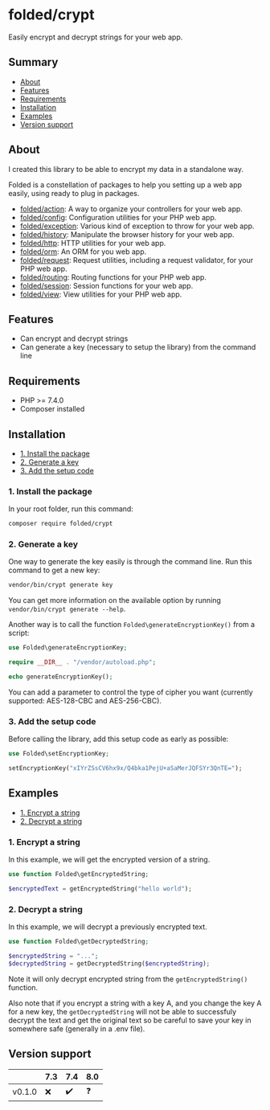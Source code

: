 # folded/crypt

Easily encrypt and decrypt strings for your web app.

## Summary

- [About](#about)
- [Features](#features)
- [Requirements](#requirements)
- [Installation](#installation)
- [Examples](#examples)
- [Version support](#version-support)

## About

I created this library to be able to encrypt my data in a standalone way.

Folded is a constellation of packages to help you setting up a web app easily, using ready to plug in packages.

- [folded/action](https://github.com/folded-php/action): A way to organize your controllers for your web app.
- [folded/config](https://github.com/folded-php/config): Configuration utilities for your PHP web app.
- [folded/exception](https://github.com/folded-php/exception): Various kind of exception to throw for your web app.
- [folded/history](https://github.com/folded-php/history): Manipulate the browser history for your web app.
- [folded/http](https://github.com/folded-php/http): HTTP utilities for your web app.
- [folded/orm](https://github.com/folded-php/orm): An ORM for you web app.
- [folded/request](https://github.com/folded-php/request): Request utilities, including a request validator, for your PHP web app.
- [folded/routing](https://github.com/folded-php/routing): Routing functions for your PHP web app.
- [folded/session](https://github.com/folded-php/session): Session functions for your web app.
- [folded/view](https://github.com/folded-php/view): View utilities for your PHP web app.

## Features

- Can encrypt and decrypt strings
- Can generate a key (necessary to setup the library) from the command line

## Requirements

- PHP >= 7.4.0
- Composer installed

## Installation

- [1. Install the package](#1-install-the-package)
- [2. Generate a key](#2-generate-a-key)
- [3. Add the setup code](#3-add-the-setup-code)

### 1. Install the package

In your root folder, run this command:

```bash
composer require folded/crypt
```

### 2. Generate a key

One way to generate the key easily is through the command line. Run this command to get a new key:

```bash
vendor/bin/crypt generate key
```

You can get more information on the available option by running `vendor/bin/crypt generate --help`.

Another way is to call the function `Folded\generateEncryptionKey()` from a script:

```php
use Folded\generateEncryptionKey;

require __DIR__ . "/vendor/autoload.php";

echo generateEncryptionKey();
```

You can add a parameter to control the type of cipher you want (currently supported: AES-128-CBC and AES-256-CBC).

### 3. Add the setup code

Before calling the library, add this setup code as early as possible:

```php
use Folded\setEncryptionKey;

setEncryptionKey("xIYrZSsCV6hx9x/Q4bka1PejU+aSaMerJQFSYr3QnTE=");
```

## Examples

- [1. Encrypt a string](#1-encrypt-a-string)
- [2. Decrypt a string](#2-decrypt-a-string)

### 1. Encrypt a string

In this example, we will get the encrypted version of a string.

```php
use function Folded\getEncryptedString;

$encryptedText = getEncryptedString("hello world");
```

### 2. Decrypt a string

In this example, we will decrypt a previously encrypted text.

```php
use function Folded\getDecryptedString;

$encryptedString = "...";
$decryptedString = getDecryptedString($encryptedString);
```

Note it will only decrypt encrypted string from the `getEncryptedString()` function.

Also note that if you encrypt a string with a key A, and you change the key A for a new key, the `getDecryptedString` will not be able to successfuly decrypt the text and get the original text so be careful to save your key in somewhere safe (generally in a .env file).

## Version support

|        | 7.3 | 7.4 | 8.0 |
| ------ | --- | --- | --- |
| v0.1.0 | ❌  | ✔️  | ❓  |
